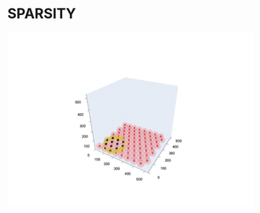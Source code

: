 # SPARSITY
<gif src="https://github.com/JulesMorand/SPARSITY/blob/main/Radition.gif" width="500"/>
<img src="https://github.com/JulesMorand/SPARSITY/blob/main/PlotDamages.png" width="500"/>
